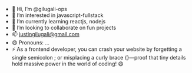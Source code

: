 - 👋 Hi, I’m @gilugali-ops
- 👀 I’m interested in javascript-fullstack
- 🌱 I’m currently learning reactjs, nodejs
- 💞️ I’m looking to collaborate on fun projects 
- 📫 justingilugali@gmail.com
- 😄 Pronouns: ...
- ⚡ As a frontend developer, you can crash your website by forgetting a single semicolon ; or misplacing a curly brace {}—proof that tiny details hold massive power in the world of coding! 😄

<!---
gilugali-ops/gilugali-ops is a ✨ special ✨ repository because its `README.md` (this file) appears on your GitHub profile.
You can click the Preview link to take a look at your changes.
--->
